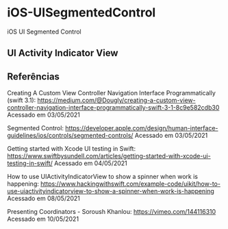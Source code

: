 # iOS-UISegmentedControl
iOS UI Segmented Control


## UI Activity Indicator View

## Referências

Creating A Custom View Controller Navigation Interface Programmatically (swift 3.1): https://medium.com/@Dougly/creating-a-custom-view-controller-navigation-interface-programmatically-swift-3-1-8c9e582cdb30 Acessado em 03/05/2021

Segmented Control: https://developer.apple.com/design/human-interface-guidelines/ios/controls/segmented-controls/ Acessado em 03/05/2021

Getting started with Xcode UI testing in Swift: https://www.swiftbysundell.com/articles/getting-started-with-xcode-ui-testing-in-swift/ Acessado em 04/05/2021

How to use UIActivityIndicatorView to show a spinner when work is happening: https://www.hackingwithswift.com/example-code/uikit/how-to-use-uiactivityindicatorview-to-show-a-spinner-when-work-is-happening Acessado em 08/05/2021

Presenting Coordinators - Soroush Khanlou:  https://vimeo.com/144116310 Acessado em 10/05/2021